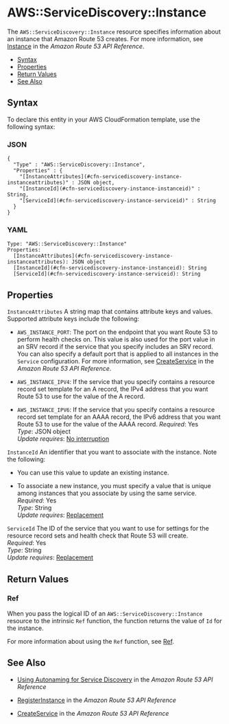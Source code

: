 # AWS::ServiceDiscovery::Instance<a name="aws-resource-servicediscovery-instance"></a>

The `AWS::ServiceDiscovery::Instance` resource specifies information about an instance that Amazon Route 53 creates\. For more information, see [Instance](http://docs.aws.amazon.com/Route53/latest/APIReference/API_autonaming_Instance.html) in the *Amazon Route 53 API Reference*\.


+ [Syntax](#aws-resource-servicediscovery-instance-syntax)
+ [Properties](#aws-resource-servicediscovery-instance-properties)
+ [Return Values](#aws-resource-servicediscovery-instance-returnvalues)
+ [See Also](#aws-resource-servicediscovery-instance-seealso)

## Syntax<a name="aws-resource-servicediscovery-instance-syntax"></a>

To declare this entity in your AWS CloudFormation template, use the following syntax:

### JSON<a name="aws-resource-servicediscovery-instance-syntax.json"></a>

```
{
  "Type" : "AWS::ServiceDiscovery::Instance",
  "Properties" : {
    "[InstanceAttributes](#cfn-servicediscovery-instance-instanceattributes)" : JSON object,
    "[InstanceId](#cfn-servicediscovery-instance-instanceid)" : String,
    "[ServiceId](#cfn-servicediscovery-instance-serviceid)" : String
  }
}
```

### YAML<a name="aws-resource-servicediscovery-instance-syntax.yaml"></a>

```
Type: "AWS::ServiceDiscovery::Instance"
Properties:
  [InstanceAttributes](#cfn-servicediscovery-instance-instanceattributes): JSON object
  [InstanceId](#cfn-servicediscovery-instance-instanceid): String
  [ServiceId](#cfn-servicediscovery-instance-serviceid): String
```

## Properties<a name="aws-resource-servicediscovery-instance-properties"></a>

`InstanceAttributes`  <a name="cfn-servicediscovery-instance-instanceattributes"></a>
A string map that contains attribute keys and values\. Supported attribute keys include the following:  

+ `AWS_INSTANCE_PORT`: The port on the endpoint that you want Route 53 to perform health checks on\. This value is also used for the port value in an SRV record if the service that you specify includes an SRV record\. You can also specify a default port that is applied to all instances in the `Service` configuration\. For more information, see [CreateService](http://docs.aws.amazon.com/Route53/latest/APIReference/API_autonaming_CreateService.html) in the *Amazon Route 53 API Reference*\.

+ `AWS_INSTANCE_IPV4`: If the service that you specify contains a resource record set template for an A record, the IPv4 address that you want Route 53 to use for the value of the A record\.

+ `AWS_INSTANCE_IPV6`: If the service that you specify contains a resource record set template for an AAAA record, the IPv6 address that you want Route 53 to use for the value of the AAAA record\.
*Required*: Yes  
*Type*: JSON object  
*Update requires*: [No interruption](using-cfn-updating-stacks-update-behaviors.md#update-no-interrupt)

`InstanceId`  <a name="cfn-servicediscovery-instance-instanceid"></a>
An identifier that you want to associate with the instance\. Note the following:  

+ You can use this value to update an existing instance\.

+ To associate a new instance, you must specify a value that is unique among instances that you associate by using the same service\.
*Required*: Yes  
*Type*: String  
*Update requires*: [Replacement](using-cfn-updating-stacks-update-behaviors.md#update-replacement)

`ServiceId`  <a name="cfn-servicediscovery-instance-serviceid"></a>
The ID of the service that you want to use for settings for the resource record sets and health check that Route 53 will create\.   
*Required*: Yes  
*Type*: String  
*Update requires*: [Replacement](using-cfn-updating-stacks-update-behaviors.md#update-replacement)

## Return Values<a name="aws-resource-servicediscovery-instance-returnvalues"></a>

### Ref<a name="aws-resource-servicediscovery-instance-ref"></a>

When you pass the logical ID of an `AWS::ServiceDiscovery::Instance` resource to the intrinsic `Ref` function, the function returns the value of `Id` for the instance\.

For more information about using the `Ref` function, see [Ref](intrinsic-function-reference-ref.md)\.

## See Also<a name="aws-resource-servicediscovery-instance-seealso"></a>

+ [Using Autonaming for Service Discovery](http://docs.aws.amazon.com/Route53/latest/APIReference/overview-service-discovery.html) in the *Amazon Route 53 API Reference*

+ [RegisterInstance](http://docs.aws.amazon.com/Route53/latest/APIReference/API_autonaming_RegisterInstance.html) in the *Amazon Route 53 API Reference*

+ [CreateService](http://docs.aws.amazon.com/Route53/latest/APIReference/API_autonaming_CreateService.html) in the *Amazon Route 53 API Reference*